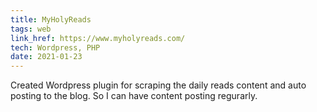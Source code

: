 ```yaml
---
title: MyHolyReads
tags: web
link_href: https://www.myholyreads.com/
tech: Wordpress, PHP
date: 2021-01-23
---
```

Created Wordpress plugin for scraping the daily reads content and auto posting to the blog. So I can have content posting regurarly.